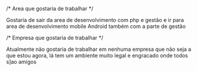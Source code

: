 
  /*    Area que gostaria de trabalhar    */

Gostaria de sair da area de desenvolvimento com php e gestão e ir para area de desenvolvimento mobile Android também com a parte de gestão

  /*    Empresa que gostaria de trabalhar   */
  
Atualmente não gostaria de trabalhar em nenhuma empresa que não seja a que estou agora, lá tem um ambiente muito legal e engracado onde
todos s]ao amigos
